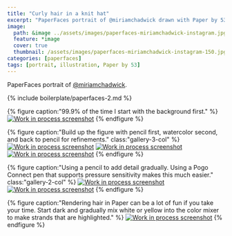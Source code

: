 ```yaml
---
title: "Curly hair in a knit hat"
excerpt: "PaperFaces portrait of @miriamchadwick drawn with Paper by 53 on an iPad."
image: 
  path: &image ../assets/images/paperfaces-miriamchadwick-instagram.jpg 
  feature: *image
  cover: true
  thumbnail: /assets/images/paperfaces-miriamchadwick-instagram-150.jpg
categories: [paperfaces]
tags: [portrait, illustration, Paper by 53]
---
```


PaperFaces portrait of [@miriamchadwick](http://instagram.com/miriamchadwick).

{% include boilerplate/paperfaces-2.md %}

{% figure caption:"99.9% of the time I start with the background first." %}
[![Work in process screenshot](/assets/images/paperfaces-miriamchadwick-process-1-600.jpg)](/assets/images/paperfaces-miriamchadwick-process-1-lg.jpg)
{% endfigure %}

{% figure caption:"Build up the figure with pencil first, watercolor second, and back to pencil for refinements." class:"gallery-3-col" %}
[![Work in process screenshot](/assets/images/paperfaces-miriamchadwick-process-2-600.jpg)](/assets/images/paperfaces-miriamchadwick-process-2-lg.jpg)
[![Work in process screenshot](/assets/images/paperfaces-miriamchadwick-process-3-600.jpg)](/assets/images/paperfaces-miriamchadwick-process-3-lg.jpg)
[![Work in process screenshot](/assets/images/paperfaces-miriamchadwick-process-4-600.jpg)](/assets/images/paperfaces-miriamchadwick-process-4-lg.jpg)
{% endfigure %}

{% figure caption:"Using a pencil to add detail gradually. Using a Pogo Connect pen that supports pressure sensitivity makes this much easier." class:"gallery-2-col" %}
[![Work in process screenshot](/assets/images/paperfaces-miriamchadwick-process-5-600.jpg)](/assets/images/paperfaces-miriamchadwick-process-5-lg.jpg)
[![Work in process screenshot](/assets/images/paperfaces-miriamchadwick-process-6-600.jpg)](/assets/images/paperfaces-miriamchadwick-process-6-lg.jpg)
{% endfigure %}

{% figure caption:"Rendering hair in Paper can be a lot of fun if you take your time. Start dark and gradually mix white or yellow into the color mixer to make strands that are highlighted." %}
[![Work in process screenshot](/assets/images/paperfaces-miriamchadwick-process-7-600.jpg)](/assets/images/paperfaces-miriamchadwick-process-7-lg.jpg)
{% endfigure %}
